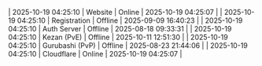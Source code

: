 | 2025-10-19 04:25:10 | Website | Online | 2025-10-19 04:25:07 |
| 2025-10-19 04:25:10 | Registration | Offline | 2025-09-09 16:40:23 |
| 2025-10-19 04:25:10 | Auth Server | Offline | 2025-08-18 09:33:31 |
| 2025-10-19 04:25:10 | Kezan (PvE) | Offline | 2025-10-11 12:51:30 |
| 2025-10-19 04:25:10 | Gurubashi (PvP) | Offline | 2025-08-23 21:44:06 |
| 2025-10-19 04:25:10 | Cloudflare | Online | 2025-10-19 04:25:07 |
